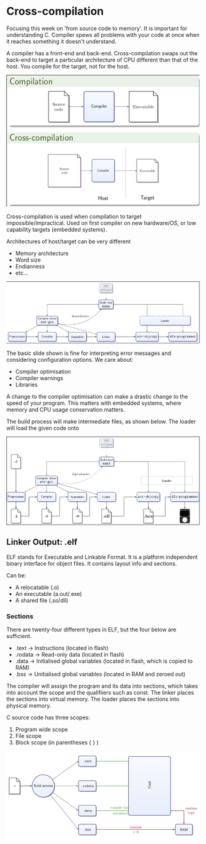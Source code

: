 # Cross-compilation

Focusing this week on 'from source code to memory'. It is important for understanding C.
Compiler spews all problems with your code at once when it reaches something it doesn't understand.

A compiler has a front-end and back-end. Cross-compilation swaps out the back-end to target a particular architecture of CPU different than that of the host. You compile for the target, not for the host.

![](Crosscomp3.png)

Cross-compilation is used when compilation to target impossible/impractical. Used on first compiler on new hardware/OS, or low capability targets (embedded systems).

Architectures of host/target can be very different

* Memory architecture
* Word size
* Endianness
* etc...

![](Crosscomp1.png)

The basic slide shown is fine for interpreting error messages and considering configuration options. We care about:

* Compiler optimisation
* Compiler warnings
* Libraries

A change to the compiler optimisation can make a drastic change to the speed of your program. This matters with embedded systems, where memory and CPU usage conservation matters.

The build process will make intermediate files, as shown below. The loader will load the given code onto 

![](Crosscomp2.png)

## Linker Output: .elf

ELF stands for Executable and Linkable Format. It is a platform independent binary interface for object files. It contains layout info and sections.

Can be:

* A relocatable (.o)
* An executable (a.out/.exe)
* A shared file (.so/dll)

### Sections

There are twenty-four different types in ELF, but the four below are sufficient.

* .text -> Instructions (located in flash)
* .rodata -> Read-only data (located in flash)
* .data -> Initialised global variables (located in flash, which is copied to RAM)
* .bss -> Unitialised global variables (located in RAM and zeroed out)

The compiler will assign the program and its data into sections, which takes into account the scope and the qualifiiers such as const.
The linker places the sections into virtual memory.
The loader places the sections into physical memory.

C source code has three scopes:

1. Program wide scope
2. File scope
3. Block scope (in parentheses { } )

![](Crosscomp4.png)

